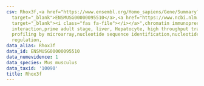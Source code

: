 ```yaml
---
csv: Rhox3f,<a href="https://www.ensembl.org/Homo_sapiens/Gene/Summary?db=core;g=ENSMUSG00000095510"
  target="_blank">ENSMUSG00000095510</a>,<a href="https://www.ncbi.nlm.nih.gov/pubmed/23834426"
  target="_blank"><i class="fas fa-file"></i></a>",chromatin immunoprecipitation assay,direct
  interaction,prime adult stage, liver, Hepatocyte, high throughput transcription
  profiling by microarray,nucleotide sequence identification,nucleotide sequence identification,transcriptional
  regulation,
data_alias: Rhox3f
data_id: ENSMUSG00000095510
data_numevidence: 1
data_species: Mus musculus
data_taxid: '10090'
title: Rhox3f
---
```

